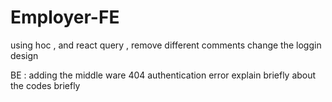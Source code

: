 # Employer-FE

using hoc ,
and react query ,
remove different comments
change the loggin design

BE :
adding the middle ware
404 authentication error
explain briefly about the codes briefly
